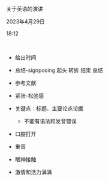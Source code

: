 关于英语的演讲

2023年4月29日

18:12

 

-   给出时间

-   总结-signposing 起头 转折 结束 总结

-   参考文献

-   紧张-松弛感

-   关键点：标题、主要论点论据

    -   不能有语法和发音错误

-   口腔打开

-   重音

-   眼神接触

-   激情和活力满满
